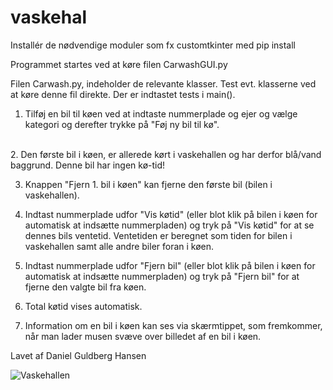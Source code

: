 # vaskehal

Installér de nødvendige moduler som fx customtkinter med pip install

Programmet startes ved at køre filen CarwashGUI.py

Filen Carwash.py, indeholder de relevante klasser. Test evt. klasserne ved at køre denne fil direkte. Der er indtastet tests i main().

1. Tilføj en bil til køen ved at indtaste nummerplade og ejer og vælge kategori og derefter trykke på "Føj ny bil til kø".
<br>
2. Den første bil i køen, er allerede kørt i vaskehallen og har derfor blå/vand baggrund. Denne bil har ingen kø-tid!

3. Knappen "Fjern 1. bil i køen" kan fjerne den første bil (bilen i vaskehallen).

4. Indtast nummerplade udfor "Vis køtid" (eller blot klik på bilen i køen for automatisk at indsætte nummerpladen) og tryk på "Vis køtid" for at se dennes bils ventetid. Ventetiden er beregnet som tiden for bilen i vaskehallen samt alle andre biler foran i køen.

5. Indtast nummerplade udfor "Fjern bil" (eller blot klik på bilen i køen for automatisk at indsætte nummerpladen) og tryk på "Fjern bil" for at fjerne den valgte bil fra køen.

6. Total køtid vises automatisk.

7. Information om en bil i køen kan ses via skærmtippet, som fremkommer, når man lader musen svæve over billedet af en bil i køen.

Lavet af Daniel Guldberg Hansen

![Vaskehallen](https://user-images.githubusercontent.com/89967372/226675026-15066b2c-327c-4b21-aa47-091b2c66da70.png)
